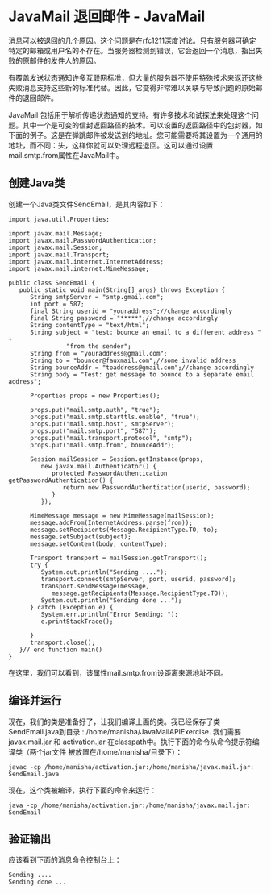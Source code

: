 # JavaMail 退回邮件 - JavaMail

消息可以被退回的几个原因。这个问题是在[rfc1211](http://www.rfc-editor.org/info/rfc1211)深度讨论。只有服务器可确定特定的邮箱或用户名的不存在。当服务器检测到错误，它会返回一个消息，指出失败的原邮件的发件人的原因。

有覆盖发送状态通知许多互联网标准，但大量的服务器不使用特殊技术来返还这些失败消息支持这些新的标准代替。因此，它变得非常难以关联与导致问题的原始邮件的退回邮件。

JavaMail 包括用于解析传递状态通知的支持。有许多技术和试探法来处理这个问题。其中一个是可变的信封返回路径的技术。可以设置的返回路径中的包封器，如下面的例子。这是在弹跳邮件被发送到的地址。您可能需要将其设置为一个通用的地址，而不同：头，这样你就可以处理远程退回。这可以通过设置mail.smtp.from属性在JavaMail中。

## 创建Java类

创建一个Java类文件SendEmail，是其内容如下：

```
import java.util.Properties;

import javax.mail.Message;
import javax.mail.PasswordAuthentication;
import javax.mail.Session;
import javax.mail.Transport;
import javax.mail.internet.InternetAddress;
import javax.mail.internet.MimeMessage;

public class SendEmail {
   public static void main(String[] args) throws Exception {
      String smtpServer = "smtp.gmail.com";
      int port = 587;
      final String userid = "youraddress";//change accordingly
      final String password = "*****";//change accordingly
      String contentType = "text/html";
      String subject = "test: bounce an email to a different address " +
                "from the sender";
      String from = "youraddress@gmail.com";
      String to = "bouncer@fauxmail.com";//some invalid address
      String bounceAddr = "toaddress@gmail.com";//change accordingly
      String body = "Test: get message to bounce to a separate email address";

      Properties props = new Properties();

      props.put("mail.smtp.auth", "true");
      props.put("mail.smtp.starttls.enable", "true");
      props.put("mail.smtp.host", smtpServer);
      props.put("mail.smtp.port", "587");
      props.put("mail.transport.protocol", "smtp");
      props.put("mail.smtp.from", bounceAddr);

      Session mailSession = Session.getInstance(props,
         new javax.mail.Authenticator() {
            protected PasswordAuthentication getPasswordAuthentication() {
               return new PasswordAuthentication(userid, password);
            }
         });

      MimeMessage message = new MimeMessage(mailSession);
      message.addFrom(InternetAddress.parse(from));
      message.setRecipients(Message.RecipientType.TO, to);
      message.setSubject(subject);
      message.setContent(body, contentType);

      Transport transport = mailSession.getTransport();
      try {
         System.out.println("Sending ....");
         transport.connect(smtpServer, port, userid, password);
         transport.sendMessage(message,
            message.getRecipients(Message.RecipientType.TO));
         System.out.println("Sending done ...");
      } catch (Exception e) {
         System.err.println("Error Sending: ");
         e.printStackTrace();

      }
      transport.close();
   }// end function main()
}
```

在这里，我们可以看到，该属性mail.smtp.from设距离来源地址不同。

## 编译并运行

现在，我们的类是准备好了，让我们编译上面的类。我已经保存了类SendEmail.java到目录 : /home/manisha/JavaMailAPIExercise. 我们需要 javax.mail.jar 和 activation.jar 在classpath中。执行下面的命令从命令提示符编译类（两个jar文件 被放置在/home/manisha/目录下）：

```
javac -cp /home/manisha/activation.jar:/home/manisha/javax.mail.jar: SendEmail.java
```

现在，这个类被编译，执行下面的命令来运行：

```
java -cp /home/manisha/activation.jar:/home/manisha/javax.mail.jar: SendEmail
```

## 验证输出

应该看到下面的消息命令控制台上：

```
Sending ....
Sending done ...
```

